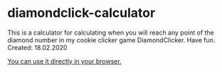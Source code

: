# diamondclick-calculator
This is a calculator for calculating when you will reach any point of the diamond number in my cookie clicker game DiamondClicker. Have fun. Created: 18.02.2020

[You can use it directly in your browser.](https://moviemusic1.github.io/diamondcalculator/)
